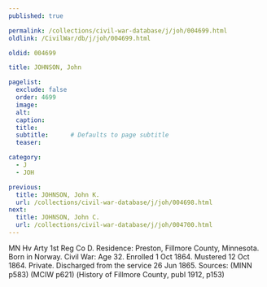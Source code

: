 ```yaml
---
published: true

permalink: /collections/civil-war-database/j/joh/004699.html
oldlink: /CivilWar/db/j/joh/004699.html

oldid: 004699

title: JOHNSON, John

pagelist:
  exclude: false
  order: 4699
  image: 
  alt:
  caption:
  title:
  subtitle:      # Defaults to page subtitle
  teaser:

category: 
  - J 
  - JOH

previous:
  title: JOHNSON, John K.
  url: /collections/civil-war-database/j/joh/004698.html  
next:
  title: JOHNSON, John C.
  url: /collections/civil-war-database/j/joh/004700.html   
---
```

MN Hv Arty 1st Reg Co D. Residence: Preston, Fillmore County, Minnesota. Born in Norway. Civil War: Age 32. Enrolled 1 Oct 1864. Mustered 12 Oct 1864. Private. Discharged from the service 26 Jun 1865. Sources: (MINN p583) (MCIW p621) (&#147;History of Fillmore County&#148;, publ 1912, p153)